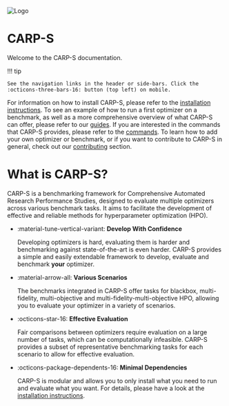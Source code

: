 <img src="images/carps_Logo_wide.png" alt="Logo"/>

# CARP-S
Welcome to the CARP-S documentation.

!!! tip

    See the navigation links in the header or side-bars. Click the :octicons-three-bars-16: button (top left) on mobile.

For information on how to install CARP-S, please refer to the [installation instructions](installation.md).
To see an example of how to run a first optimizer on a benchmark, as well as a more comprehensive overview of what
CARP-S can offer, please refer to our [guides](guides/first-steps.md).
If you are interested in the commands that CARP-S provides, please refer to the [commands](commands.md).
To learn how to add your own optimizer or benchmark, or if you want to contribute to CARP-S in general, 
check out our [contributing](contributing/index.md) section.

# What is CARP-S?

CARP-S is a benchmarking framework for Comprehensive Automated Research Performance Studies, 
designed to evaluate multiple optimizers across various benchmark tasks. It aims to facilitate 
the development of effective and reliable methods for hyperparameter optimization (HPO).

-   :material-tune-vertical-variant: __Develop With Confidence__

    Developing optimizers is hard, evaluating them is harder and benchmarking
    against state-of-the-art is even harder. CARP-S provides a simple and easily extendable
    framework to develop, evaluate and benchmark **your** optimizer.

-   :material-arrow-all: __Various Scenarios__

    The benchmarks integrated in CARP-S offer tasks for blackbox, multi-fidelity, 
    multi-objective and multi-fidelity-multi-objective HPO, allowing you to evaluate
    your optimizer in a variety of scenarios.

-   :octicons-star-16: __Effective Evaluation__

    Fair comparisons between optimizers require evaluation on a large number of tasks, 
    which can be computationally infeasible. CARP-S provides a subset of representative 
    benchmarking tasks for each scenario to allow for effective evaluation.

-   :octicons-package-dependents-16: __Minimal Dependencies__

    CARP-S is modular and allows you to only install what you need to run and
    evaluate what you want. For details, please have a look at the
    [installation instructions](installation.md).
